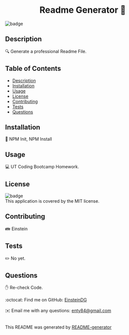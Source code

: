
<h1 align="center">Readme Generator 👋</h1>
  
![badge](https://img.shields.io/badge/license-MIT-brightgreen)<br />

## Description
🔍 Generate a professional Readme File.

## Table of Contents
- [Description](#description)
- [Installation](#installation)
- [Usage](#usage)
- [License](#license)
- [Contributing](#contributing)
- [Tests](#tests)
- [Questions](#questions)

## Installation
💾 NPM Init, NPM Install

## Usage
💻 UT Coding Bootcamp Homework.

## License
![badge](https://img.shields.io/badge/license-MIT-brightgreen)
<br />
This application is covered by the MIT license. 

## Contributing
👪 Einstein

## Tests
✏️ No yet.

## Questions
✋ Re-check Code.<br />
<br />
:octocat: Find me on GitHub: [EinsteinDG](https://github.com/EinsteinDG)<br />
<br />
✉️ Email me with any questions: enty84@gmail.com<br /><br />

This README was generated by [README-generator](https://github.com/EinsteinDG/Professional-ReadMe-Generator)
    